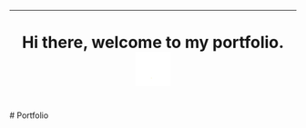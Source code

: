 <hr>
<h1 align="center">Hi there, welcome to my portfolio.<img src="https://github.com/Kathryn-Jie/Kathryn-Jie/blob/main/wave.gif" width="60px"/></h1>
<Br>
# Portfolio
